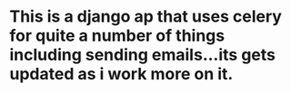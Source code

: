 # This is a django ap that uses celery for quite a number of things including sending emails...its gets updated as i work more on it.
